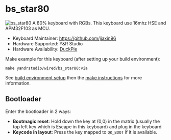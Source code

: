 # bs_star80

![bs_star80](https://i.imgur.com/XupTUBXh.png)
A 80% keyboard with RGBs.
This keyboard use 16mhz HSE and APM32F103 as MCU.

- Keyboard Maintainer: https://github.com/jiaxin96
- Hardware Supported: Y&R Studio
- Hardware Availability: [DuckPie](https://www.yrkb.cc)

Make example for this keyboard (after setting up your build environment):

    make yandrstudio/wired/bs_star80:via

See [build environment setup](https://docs.qmk.fm/#/getting_started_build_tools) then the [make instructions](https://docs.qmk.fm/#/getting_started_make_guide) for more information.

## Bootloader

Enter the bootloader in 2 ways:

- **Bootmagic reset**: Hold down the key at (0,0) in the matrix (usually the top left key which is Escape in this keyboard) and plug in the keyboard
- **Keycode in layout**: Press the key mapped to `QK_BOOT` if it is available.
